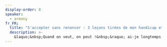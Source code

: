 ```yaml
---
display-order: 8
speaker:
  - armony
fr_FR:
  title: "S'accepter sans renoncer : 3 leçons tirées de mon handicap et influençant ma pratique du web"
  description: >-
    &laquo;&nbsp;Quand on veut, on peut !&nbsp;&raquo; ai-je longtemps pensé… Jusqu'à ce que je ne puisse plus. Et jusqu'à ce que le verdict tombe comme une sentence en 2003 : &laquo;&nbsp;vous ne guérirez pas&nbsp;&raquo;. Pourtant, dans le même temps, le Web m'ouvrait des possibilités aussi inattendues que formidables… quand ça marchait, et quand les gens autour acceptaient de participer. En 2007, je décide de mettre mon énergie au service de l'accessibilité du Web, liant ainsi engagement personnel, militant et professionnel. De cette expérience, j'ai appris énormément, et c'est ce que j'aimerais partager lors de cette conférence.
---
```

